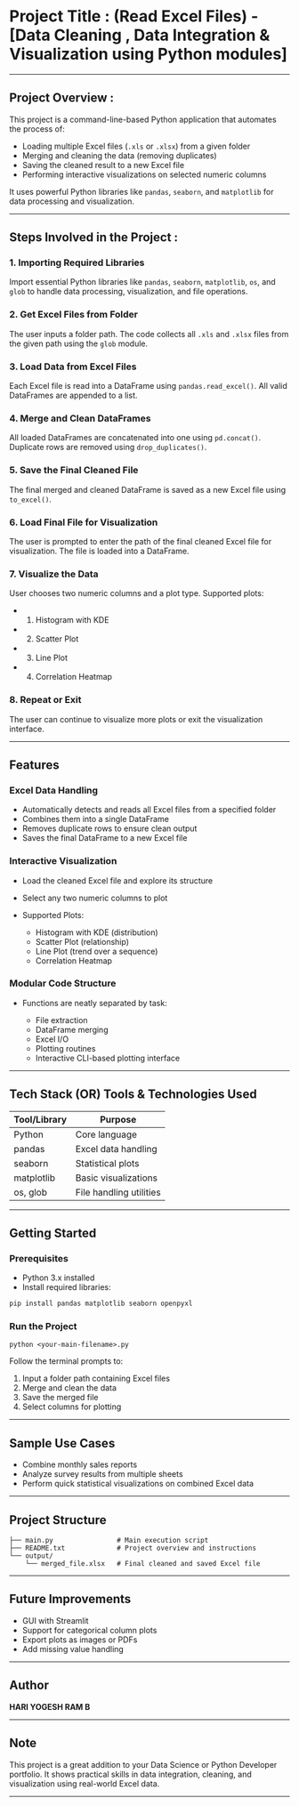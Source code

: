 # Project Title : (Read Excel Files) - [Data Cleaning , Data Integration & Visualization using Python modules]

---
## Project Overview :

This project is a command-line-based Python application that automates the process of:

- Loading multiple Excel files (`.xls` or `.xlsx`) from a given folder
- Merging and cleaning the data (removing duplicates)
- Saving the cleaned result to a new Excel file
- Performing interactive visualizations on selected numeric columns

It uses powerful Python libraries like `pandas`, `seaborn`, and `matplotlib` for data processing and visualization.

---

## Steps Involved in the Project :

### 1. Importing Required Libraries

Import essential Python libraries like `pandas`, `seaborn`, `matplotlib`, `os`, and `glob` to handle data processing, visualization, and file operations.

### 2. Get Excel Files from Folder

The user inputs a folder path. The code collects all `.xls` and `.xlsx` files from the given path using the `glob` module.

### 3. Load Data from Excel Files

Each Excel file is read into a DataFrame using `pandas.read_excel()`. All valid DataFrames are appended to a list.

### 4. Merge and Clean DataFrames

All loaded DataFrames are concatenated into one using `pd.concat()`. Duplicate rows are removed using `drop_duplicates()`.

### 5. Save the Final Cleaned File

The final merged and cleaned DataFrame is saved as a new Excel file using `to_excel()`.

### 6. Load Final File for Visualization

The user is prompted to enter the path of the final cleaned Excel file for visualization. The file is loaded into a DataFrame.

### 7. Visualize the Data

User chooses two numeric columns and a plot type. Supported plots:

- 1) Histogram with KDE
- 2) Scatter Plot
- 3) Line Plot
- 4) Correlation Heatmap

### 8. Repeat or Exit

The user can continue to visualize more plots or exit the visualization interface.

---

## Features

### Excel Data Handling

- Automatically detects and reads all Excel files from a specified folder
- Combines them into a single DataFrame
- Removes duplicate rows to ensure clean output
- Saves the final DataFrame to a new Excel file

###  Interactive Visualization

- Load the cleaned Excel file and explore its structure
- Select any two numeric columns to plot

- Supported Plots:

  - Histogram with KDE (distribution)
  - Scatter Plot (relationship)
  - Line Plot (trend over a sequence)
  - Correlation Heatmap

### Modular Code Structure

- Functions are neatly separated by task:

  - File extraction
  - DataFrame merging
  - Excel I/O
  - Plotting routines
  - Interactive CLI-based plotting interface

---

## Tech Stack (OR) Tools & Technologies Used 

| Tool/Library | Purpose                 |
| ------------ | ----------------------- |
| Python       | Core language           |
| pandas       | Excel data handling     |
| seaborn      | Statistical plots       |
| matplotlib   | Basic visualizations    |
| os, glob     | File handling utilities |

---

## Getting Started

### Prerequisites

- Python 3.x installed
- Install required libraries:

```bash
pip install pandas matplotlib seaborn openpyxl
```

### Run the Project

```Vs Code Terminal :
python <your-main-filename>.py
```

Follow the terminal prompts to:

1. Input a folder path containing Excel files
2. Merge and clean the data
3. Save the merged file
4. Select columns for plotting

---

## Sample Use Cases

- Combine monthly sales reports
- Analyze survey results from multiple sheets
- Perform quick statistical visualizations on combined Excel data

---

## Project Structure

```text
├── main.py                # Main execution script
├── README.txt             # Project overview and instructions
└── output/
    └── merged_file.xlsx   # Final cleaned and saved Excel file
```

---

## Future Improvements

- GUI with Streamlit
- Support for categorical column plots
- Export plots as images or PDFs
- Add missing value handling

---

## Author

**HARI YOGESH RAM B**

---

## Note

This project is a great addition to your Data Science or Python Developer portfolio. It shows practical skills in data integration, cleaning, and visualization using real-world Excel data.

---